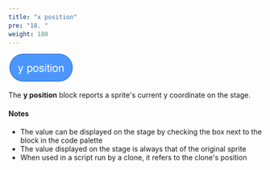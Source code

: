 ```yaml
---
title: "x position"
pre: "18. "
weight: 180
---
```


![y position block](/images/y-position.svg)

The **y position** block reports a sprite's current y coordinate on the stage.

#### Notes
* The value can be displayed on the stage by checking the box next to the block in the code palette
* The value displayed on the stage is always that of the original sprite
* When used in a script run by a clone, it refers to the clone's position